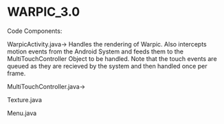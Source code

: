 WARPIC_3.0
==========

Code Components: 

WarpicActivity.java-> Handles the rendering of Warpic. Also intercepts motion events from the Android System and feeds them to the MultiTouchController Object to be handled. Note that the touch events are queued as they are recieved by the system and then handled once per frame.

MultiTouchController.java-> 

Texture.java

Menu.java


